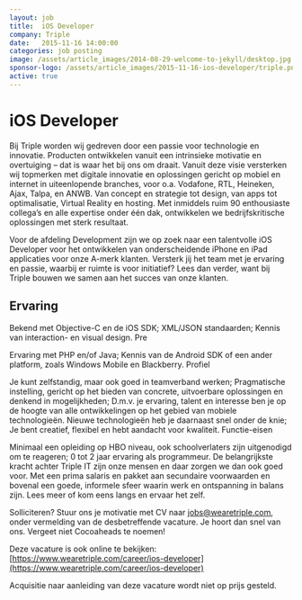 ```yaml
---
layout: job
title:  iOS Developer  
company: Triple
date:   2015-11-16 14:00:00
categories: job posting
image: /assets/article_images/2014-08-29-welcome-to-jekyll/desktop.jpg
sponsor-logo: /assets/article_images/2015-11-16-ios-developer/triple.png
active: true
---
```


# iOS Developer

Bij Triple worden wij gedreven door een passie voor technologie en innovatie. Producten ontwikkelen vanuit een intrinsieke motivatie en overtuiging – dat is waar het bij ons om draait. Vanuit deze visie versterken wij topmerken met digitale innovatie en oplossingen gericht op mobiel en internet in uiteenlopende branches, voor o.a. Vodafone, RTL, Heineken, Ajax, Talpa, en ANWB. Van concept en strategie tot design, van apps tot optimalisatie, Virtual Reality en hosting. Met inmiddels ruim 90 enthousiaste collega’s en alle expertise onder één dak, ontwikkelen we bedrijfskritische oplossingen met sterk resultaat.

Voor de afdeling Development zijn we op zoek naar een talentvolle iOS Developer voor het ontwikkelen van onderscheidende iPhone en iPad applicaties voor onze A-merk klanten. Versterk jij het team met je ervaring en passie, waarbij er ruimte is voor initiatief? Lees dan verder, want bij Triple bouwen we samen aan het succes van onze klanten.

## Ervaring

Bekend met Objective-C en de iOS SDK;
XML/JSON standaarden;
Kennis van interaction- en visual design.
Pre

Ervaring met PHP en/of Java;
Kennis van de Android SDK of een ander platform, zoals Windows Mobile en Blackberry.
Profiel

Je kunt zelfstandig, maar ook goed in teamverband werken;
Pragmatische instelling, gericht op het bieden van concrete, uitvoerbare oplossingen en denkend in mogelijkheden;
D.m.v. je ervaring, talent en interesse ben je op de hoogte van alle ontwikkelingen op het gebied van mobiele technologieën. Nieuwe technologieën heb je daarnaast snel onder de knie;
Je bent creatief, flexibel en hebt aandacht voor kwaliteit.
Functie-eisen

Minimaal een opleiding op HBO niveau, ook schoolverlaters zijn uitgenodigd om te reageren;
0 tot 2 jaar ervaring als programmeur.
De belangrijkste kracht achter Triple IT zijn onze mensen en daar zorgen we dan ook goed voor. Met een prima salaris en pakket aan secundaire voorwaarden en bovenal een goede, informele sfeer waarin werk en ontspanning in balans zijn. Lees meer of kom eens langs en ervaar het zelf.

Solliciteren?
Stuur ons je motivatie met CV naar <jobs@wearetriple.com>, onder vermelding van de desbetreffende vacature. Je hoort dan snel van ons. Vergeet niet Cocoaheads te noemen!

Deze vacature is ook online te bekijken: [https://www.wearetriple.com/career/ios-developer](https://www.wearetriple.com/career/ios-developer)

Acquisitie naar aanleiding van deze vacature wordt niet op prijs gesteld.
